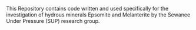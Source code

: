 This Repository contains code written and used specifically for the investigation of hydrous minerals Epsomite and Melanterite by the Sewanee Under Pressure (SUP) research group.
